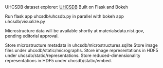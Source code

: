 UHCSDB dataset explorer: [UHCSDB](http://uhcsdb.materials.cmu.edu)
Built on Flask and Bokeh

Run flask app uhcsdb/uhcsdb.py in parallel with bokeh app uhcsdb/visualize.py

Microstructure data will be available shortly at materialsdata.nist.gov, pending editorial approval.

Store microstructure metadata in uhcsdb/microstructures.sqlite
Store image files under uhcsdb/static/micrographs.
Store image representations in HDF5 under uhcsdb/static/representations.
Store reduced-dimensionality representations in HDF5 under uhcsdb/static/embed.
